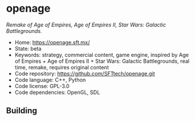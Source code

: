 # openage

_Remake of Age of Empires, Age of Empires II, Star Wars: Galactic Battlegrounds._

- Home: https://openage.sft.mx/
- State: beta
- Keywords: strategy, commercial content, game engine, inspired by Age of Empires + Age of Empires II + Star Wars: Galactic Battlegrounds, real time, remake, requires original content
- Code repository: https://github.com/SFTtech/openage.git
- Code language: C++, Python
- Code license: GPL-3.0
- Code dependencies: OpenGL, SDL

## Building
